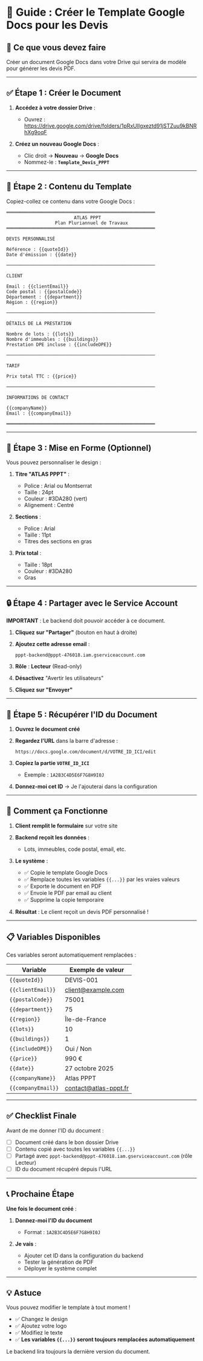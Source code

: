 # 📄 Guide : Créer le Template Google Docs pour les Devis

## 🎯 Ce que vous devez faire

Créer un document Google Docs dans votre Drive qui servira de modèle pour générer les devis PDF.

---

## ✅ Étape 1 : Créer le Document

1. **Accédez à votre dossier Drive** :
   - Ouvrez : https://drive.google.com/drive/folders/1pRxUlIgxeztd91jSTZuu9kBNRhXg9oqF

2. **Créez un nouveau Google Docs** :
   - Clic droit → **Nouveau** → **Google Docs**
   - Nommez-le : **`Template_Devis_PPPT`**

---

## 📝 Étape 2 : Contenu du Template

Copiez-collez ce contenu dans votre Google Docs :

```
═══════════════════════════════════════════════════════
                         ATLAS PPPT
                  Plan Pluriannuel de Travaux
═══════════════════════════════════════════════════════

DEVIS PERSONNALISÉ

Référence : {{quoteId}}
Date d'émission : {{date}}

───────────────────────────────────────────────────────

CLIENT

Email : {{clientEmail}}
Code postal : {{postalCode}}
Département : {{department}}
Région : {{region}}

───────────────────────────────────────────────────────

DÉTAILS DE LA PRESTATION

Nombre de lots : {{lots}}
Nombre d'immeubles : {{buildings}}
Prestation DPE incluse : {{includeDPE}}

───────────────────────────────────────────────────────

TARIF

Prix total TTC : {{price}}

───────────────────────────────────────────────────────

INFORMATIONS DE CONTACT

{{companyName}}
Email : {{companyEmail}}

═══════════════════════════════════════════════════════
```

---

## 🎨 Étape 3 : Mise en Forme (Optionnel)

Vous pouvez personnaliser le design :

1. **Titre "ATLAS PPPT"** :
   - Police : Arial ou Montserrat
   - Taille : 24pt
   - Couleur : #3DA280 (vert)
   - Alignement : Centré

2. **Sections** :
   - Police : Arial
   - Taille : 11pt
   - Titres des sections en gras

3. **Prix total** :
   - Taille : 18pt
   - Couleur : #3DA280
   - Gras

---

## 🔒 Étape 4 : Partager avec le Service Account

**IMPORTANT** : Le backend doit pouvoir accéder à ce document.

1. **Cliquez sur "Partager"** (bouton en haut à droite)

2. **Ajoutez cette adresse email** :
   ```
   pppt-backend@pppt-476018.iam.gserviceaccount.com
   ```

3. **Rôle** : **Lecteur** (Read-only)

4. **Désactivez** "Avertir les utilisateurs"

5. **Cliquez sur "Envoyer"**

---

## 🔗 Étape 5 : Récupérer l'ID du Document

1. **Ouvrez le document créé**

2. **Regardez l'URL** dans la barre d'adresse :
   ```
   https://docs.google.com/document/d/VOTRE_ID_ICI/edit
   ```

3. **Copiez la partie `VOTRE_ID_ICI`**
   - Exemple : `1A2B3C4D5E6F7G8H9I0J`

4. **Donnez-moi cet ID** → Je l'ajouterai dans la configuration

---

## 🧪 Comment ça Fonctionne

1. **Client remplit le formulaire** sur votre site

2. **Backend reçoit les données** :
   - Lots, immeubles, code postal, email, etc.

3. **Le système** :
   - ✅ Copie le template Google Docs
   - ✅ Remplace toutes les variables `{{...}}` par les vraies valeurs
   - ✅ Exporte le document en PDF
   - ✅ Envoie le PDF par email au client
   - ✅ Supprime la copie temporaire

4. **Résultat** : Le client reçoit un devis PDF personnalisé !

---

## 📋 Variables Disponibles

Ces variables seront automatiquement remplacées :

| Variable | Exemple de valeur |
|----------|-------------------|
| `{{quoteId}}` | DEVIS-001 |
| `{{clientEmail}}` | client@example.com |
| `{{postalCode}}` | 75001 |
| `{{department}}` | 75 |
| `{{region}}` | Île-de-France |
| `{{lots}}` | 10 |
| `{{buildings}}` | 1 |
| `{{includeDPE}}` | Oui / Non |
| `{{price}}` | 990 € |
| `{{date}}` | 27 octobre 2025 |
| `{{companyName}}` | Atlas PPPT |
| `{{companyEmail}}` | contact@atlas-pppt.fr |

---

## ✅ Checklist Finale

Avant de me donner l'ID du document :

- [ ] Document créé dans le bon dossier Drive
- [ ] Contenu copié avec toutes les variables `{{...}}`
- [ ] Partagé avec `pppt-backend@pppt-476018.iam.gserviceaccount.com` (rôle Lecteur)
- [ ] ID du document récupéré depuis l'URL

---

## 📞 Prochaine Étape

**Une fois le document créé** :

1. **Donnez-moi l'ID du document**
   - Format : `1A2B3C4D5E6F7G8H9I0J`

2. **Je vais** :
   - Ajouter cet ID dans la configuration du backend
   - Tester la génération de PDF
   - Déployer le système complet

---

## 💡 Astuce

Vous pouvez modifier le template à tout moment !

- ✅ Changez le design
- ✅ Ajoutez votre logo
- ✅ Modifiez le texte
- ✅ **Les variables `{{...}}` seront toujours remplacées automatiquement**

Le backend lira toujours la dernière version du document.
